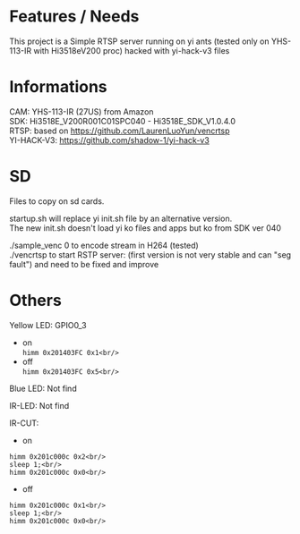 # Features / Needs
This project is a Simple RTSP server running on yi ants (tested only on YHS-113-IR with Hi3518eV200 proc) hacked with yi-hack-v3 files

# Informations
CAM: YHS-113-IR (27US) from Amazon<br/>
SDK: Hi3518E_V200R001C01SPC040 - Hi3518E_SDK_V1.0.4.0<br/>
RTSP: based on https://github.com/LaurenLuoYun/vencrtsp<br/>
YI-HACK-V3: https://github.com/shadow-1/yi-hack-v3<br/>

# SD
Files to copy on sd cards.

startup.sh will replace yi init.sh file by an alternative version.<br/>
The new init.sh doesn't load yi ko files and apps but ko from SDK ver 040<br/>

./sample_venc 0 to encode stream in H264 (tested)<br/>
./vencrtsp to start RSTP server: (first version is not very stable and can "seg fault") and need to be fixed and improve


# Others
Yellow LED: GPIO0_3<br/>
- on<br/>
`himm 0x201403FC 0x1<br/>`
- off<br/>
`himm 0x201403FC 0x5<br/>`

Blue LED: Not find

IR-LED: Not find

IR-CUT:<br/>
- on<br/>
```
himm 0x201c000c 0x2<br/>
sleep 1;<br/>
himm 0x201c000c 0x0<br/>
```
        
- off<br/>
```
himm 0x201c000c 0x1<br/>
sleep 1;<br/>
himm 0x201c000c 0x0<br/>
```


